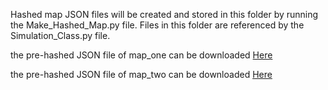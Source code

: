Hashed map JSON files will be created and stored in this folder by running the Make_Hashed_Map.py file.
Files in this folder are referenced by the Simulation_Class.py file. 

the pre-hashed JSON file of map_one can be downloaded [Here](https://drive.google.com/file/d/1Ws2Q2WXOJVLGt2i_gu-BLtg3crU63zSK/view?usp=sharing)

the pre-hashed JSON file of map_two can be downloaded [Here](https://drive.google.com/file/d/1BNAjFWH12K9ixtiiuNjB-0_zz1oh_Mxe/view?usp=sharing)